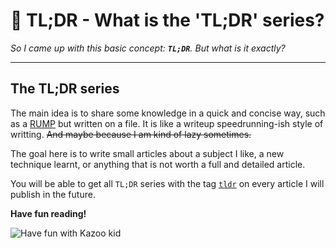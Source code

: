 # 🚀 TL;DR - What is the 'TL;DR' series?


*So I came up with this basic concept: **`TL;DR`**. But what is it exactly?*

---

## The TL;DR series

The main idea is to share some knowledge in a quick and concise way, such as a [RUMP](https://www.sstic.org/2018/news/rumps_2018/) but written on a file. It is like a writeup speedrunning-ish style of writting. ~~And maybe because I am kind of lazy sometimes.~~

The goal here is to write small articles about a subject I like, a new technique learnt, or anything that is not worth a full and detailed article.

You will be able to get all `TL;DR` series with the tag [`tldr`](/tags/tldr/) on every article I will publish in the future.

**Have fun reading!**

![Have fun with Kazoo kid](https://media.giphy.com/media/SRRQQmNtKf8IM/giphy.gif)

